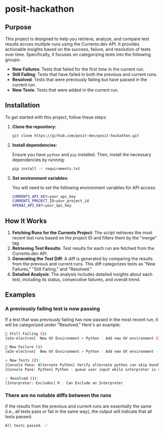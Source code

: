 # posit-hackathon

## Purpose

This project is designed to help you retrieve, analyze, and compare test results across multiple runs using the Currents.dev API. It provides actionable insights based on the success, failure, and resolution of tests over time. Specifically, it focuses on categorizing tests into the following groups:

- **New Failures**: Tests that failed for the first time in the current run.
- **Still Failing**: Tests that have failed in both the previous and current runs.
- **Resolved**: Tests that were previously failing but have passed in the current run.
- **New Tests**: Tests that were added in the current run.

## Installation

To get started with this project, follow these steps:

1. **Clone the repository:**

    ```bash
    git clone https://github.com/posit-dev/posit-hackathon.git
    ```

2. **Install dependencies:**

    Ensure you have `python` and `pip` installed. Then, install the necessary dependencies by running:

    ```bash
    pip install -r requirements.txt
    ```

3. **Set environment variables:**

    You will need to set the following environment variables for API access:

    ```bash
    CURRENTS_API_KEY=your_api_key
    CURRENTS_PROJECT_ID=your_project_id
    OPENAI_API_KEY=your_api_key
    ```

## How It Works

1. **Fetching Runs for the Currents Project**: The script retrieves the most recent test runs based on the project ID and filters them by the "merge" tag.
2. **Retrieving Test Results**: Test results for each run are fetched from the Currents.dev API.
3. **Generating the Test Diff**: A diff is generated by comparing the results from the previous and current runs. This diff categorizes tests as "New Failures," "Still Failing," and "Resolved."
4. **Detailed Analysis**: The analysis includes detailed insights about each test, including its status, consecutive failures, and overall trend.

## Examples

### A previously failing test is now passing

If a test that was previously failing has now passed in the most recent run, it will be categorized under "Resolved." Here's an example:

```bash
🫠 Still Failing (1)
[e2e-electron]  New UV Environment > Python - Add new UV environment (3 consecutive fails) - since commit [abc1234](http://www.google.com)

🔴 New Failure (1)
[e2e-electron]  New UV Environment > Python - Add new UV environment - Timed out 15000ms waiting for locator('.quick-input-widget .quick-input-box input') to be not visible. The locator remained visible unexpectedly

⭐️ New Tests (2):
[Console Pane: Alternate Python] Verify alternate python can skip bundled ipykernel
[Console Pane: Python] Python - queue user input while interpreter is starting

✅ Resolved (1):
[Interpreter: Excludes] R - Can Exclude an Interpreter
```

### There are no notable diffs between the runs

If the results from the previous and current runs are essentially the same (i.e., all tests pass or fail in the same way), the output will indicate that all tests passed:

```bash
All tests passed. ✅
```

